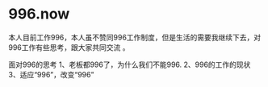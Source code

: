 # 996.now
本人目前工作996，本人虽不赞同996工作制度，但是生活的需要我继续下去，对996工作有些思考，跟大家共同交流 。

面对996的思考
1、老板都996了，为什么我们不能996.
2、996的工作的现状
3、适应“996”，改变“996”
